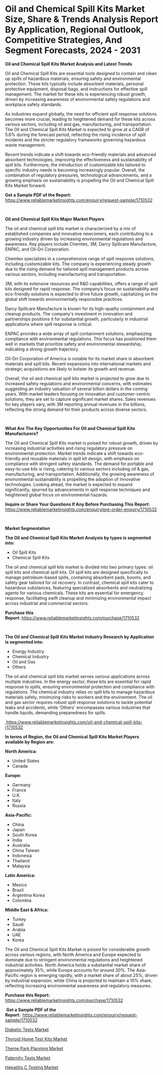 <p><h1>Oil and Chemical Spill Kits Market Size, Share & Trends Analysis Report By Application, Regional Outlook, Competitive Strategies, And Segment Forecasts, 2024 - 2031</h1></p><p><strong>Oil and Chemical Spill Kits Market Analysis and Latest Trends</strong></p>
<p><p>Oil and Chemical Spill Kits are essential tools designed to contain and clean up spills of hazardous materials, ensuring safety and environmental protection. These kits typically include absorbent materials, personal protective equipment, disposal bags, and instructions for effective spill management. The market for these kits is experiencing robust growth, driven by increasing awareness of environmental safety regulations and workplace safety standards. </p><p>As industries expand globally, the need for efficient spill response solutions becomes more crucial, leading to heightened demand for these kits across various sectors, including oil and gas, manufacturing, and transportation. The Oil and Chemical Spill Kits Market is expected to grow at a CAGR of 5.6% during the forecast period, reflecting the rising incidence of spill incidents and the stricter regulatory frameworks governing hazardous waste management.</p><p>Recent trends indicate a shift towards eco-friendly materials and advanced absorbent technologies, improving the effectiveness and sustainability of spill kits. Furthermore, the introduction of customizable kits tailored to specific industry needs is becoming increasingly popular. Overall, the combination of regulatory pressures, technological advancements, and a growing emphasis on sustainability is propelling the Oil and Chemical Spill Kits Market forward.</p></p>
<p><strong>Get a Sample PDF of the Report:&nbsp;</strong> <a href="https://www.reliablemarketinsights.com/enquiry/request-sample/1710532?utm_campaign=1589&utm_medium=2&utm_source=Github&utm_content=ia&utm_term=22102024&utm_id=oil-and-chemical-spill-kits">https://www.reliablemarketinsights.com/enquiry/request-sample/1710532</a></p>
<p>&nbsp;</p>
<p><strong>Oil and Chemical Spill Kits Major Market Players</strong></p>
<p><p>The oil and chemical spill kits market is characterized by a mix of established companies and innovative newcomers, each contributing to a growing industry driven by increasing environmental regulations and awareness. Key players include Chemtex, 3M, Darcy Spillcare Manufacture, ENPAC, and Oil-Dri Corporation.</p><p>Chemtex specializes in a comprehensive range of spill response solutions, including customizable kits. The company is experiencing steady growth due to the rising demand for tailored spill management products across various sectors, including manufacturing and transportation.</p><p>3M, with its extensive resources and R&D capabilities, offers a range of spill kits designed for rapid response. The company’s focus on sustainability and eco-friendly solutions is expected to drive future growth, capitalizing on the global shift towards environmentally responsible practices.</p><p>Darcy Spillcare Manufacture is known for its high-quality containment and cleanup products. The company's investment in innovation and partnerships positions it for substantial growth, particularly in industrial applications where spill response is critical.</p><p>ENPAC provides a wide array of spill containment solutions, emphasizing compliance with environmental regulations. This focus has positioned them well in markets that prioritize safety and environmental stewardship, indicating a strong growth trajectory.</p><p>Oil-Dri Corporation of America is notable for its market share in absorbent materials and spill kits. Recent expansions into international markets and strategic acquisitions are likely to bolster its growth and revenue.</p><p>Overall, the oil and chemical spill kits market is projected to grow due to increased safety regulations and environmental concerns, with estimates suggesting an industry valuation of several billion dollars in the coming years. With market leaders focusing on innovation and customer-centric solutions, they are set to capture significant market shares. Sales revenues for key players vary, with 3M reporting annual revenues in the billions, reflecting the strong demand for their products across diverse sectors.</p></p>
<p>&nbsp;</p>
<p><strong>What Are The Key Opportunities For Oil and Chemical Spill Kits Manufacturers?</strong></p>
<p><p>The Oil and Chemical Spill Kits market is poised for robust growth, driven by increasing industrial activities and rising regulatory pressure on environmental protection. Market trends indicate a shift towards eco-friendly and reusable materials in spill kit design, with emphasis on compliance with stringent safety standards. The demand for portable and easy-to-use kits is rising, catering to various sectors including oil & gas, manufacturing, and transportation. Additionally, the growing awareness of environmental sustainability is propelling the adoption of innovative technologies. Looking ahead, the market is expected to expand significantly, spurred by advancements in spill response techniques and heightened global focus on environmental hazards.</p></p>
<p><strong>Inquire or Share Your Questions If Any Before Purchasing This Report:</strong> <a href="https://www.reliablemarketinsights.com/enquiry/pre-order-enquiry/1710532?utm_campaign=1589&utm_medium=2&utm_source=Github&utm_content=ia&utm_term=22102024&utm_id=oil-and-chemical-spill-kits">https://www.reliablemarketinsights.com/enquiry/pre-order-enquiry/1710532</a></p>
<p>&nbsp;</p>
<p><strong>Market Segmentation</strong></p>
<p><strong>The Oil and Chemical Spill Kits Market Analysis by types is segmented into:</strong></p>
<p><ul><li>Oil Spill Kits</li><li>Chemical Spill Kits</li></ul></p>
<p><p>The oil and chemical spill kits market is divided into two primary types: oil spill kits and chemical spill kits. Oil spill kits are designed specifically to manage petroleum-based spills, containing absorbent pads, booms, and safety gear tailored for oil recovery. In contrast, chemical spill kits cater to hazardous substances, featuring specialized absorbents and neutralizing agents for various chemicals. These kits are essential for emergency response, facilitating swift cleanup and minimizing environmental impact across industrial and commercial sectors.</p></p>
<p><strong>Purchase this Report:&nbsp;</strong><a href="https://www.reliablemarketinsights.com/purchase/1710532?utm_campaign=1589&utm_medium=2&utm_source=Github&utm_content=ia&utm_term=22102024&utm_id=oil-and-chemical-spill-kits">https://www.reliablemarketinsights.com/purchase/1710532</a></p>
<p>&nbsp;</p>
<p><strong>The Oil and Chemical Spill Kits Market Industry Research by Application is segmented into:</strong></p>
<p><ul><li>Energy Industry</li><li>Chemical Industry</li><li>Oil and Gas</li><li>Others</li></ul></p>
<p><p>The oil and chemical spill kits market serves various applications across multiple industries. In the energy sector, these kits are essential for rapid response to spills, ensuring environmental protection and compliance with regulations. The chemical industry relies on spill kits to manage hazardous materials safely, minimizing risks to workers and the environment. The oil and gas sector requires robust spill response solutions to tackle potential leaks and accidents, while 'Others' encompasses various industries that handle liquids, demanding preparedness for spills.</p></p>
<p><a href="https://www.reliablemarketinsights.com/oil-and-chemical-spill-kits-r1710532?utm_campaign=1589&utm_medium=2&utm_source=Github&utm_content=ia&utm_term=22102024&utm_id=oil-and-chemical-spill-kits">&nbsp;https://www.reliablemarketinsights.com/oil-and-chemical-spill-kits-r1710532</a></p>
<p><strong>In terms of Region, the Oil and Chemical Spill Kits Market Players available by Region are:</strong></p>
<p>
    <p> <strong> North America: </strong>
        <ul>
            <li>United States</li>
            <li>Canada</li>
        </ul>
        </p> 
    <p> <strong> Europe: </strong>
        <ul>
            <li>Germany</li>
            <li>France</li>
            <li>U.K.</li>
            <li>Italy</li>
            <li>Russia</li>
        </ul>
        </p> 
    <p> <strong> Asia-Pacific: </strong>
        <ul>
            <li>China</li>
            <li>Japan</li>
            <li>South Korea</li>
            <li>India</li>
            <li>Australia</li>
            <li>China Taiwan</li>
            <li>Indonesia</li>
            <li>Thailand</li>
            <li>Malaysia</li>
        </ul>
        </p> 
    <p> <strong> Latin America: </strong>
        <ul>
            <li>Mexico</li>
            <li>Brazil</li>
            <li>Argentina Korea</li>
            <li>Colombia</li>
        </ul>
        </p> 
    <p> <strong> Middle East & Africa: </strong>
        <ul>
            <li>Turkey</li>
            <li>Saudi</li>
            <li>Arabia</li>
            <li>UAE</li>
            <li>Korea</li>
        </ul>
    </p>
    </p>
<p><p>The Oil and Chemical Spill Kits Market is poised for considerable growth across various regions, with North America and Europe expected to dominate due to stringent environmental regulations and heightened industrial activities. North America holds a substantial market share of approximately 35%, while Europe accounts for around 30%. The Asia-Pacific region is emerging rapidly, with a market share of about 25%, driven by industrial expansion, while China is projected to maintain a 10% share, reflecting increasing environmental awareness and regulatory measures.</p></p>
<p><strong>Purchase this Report: </strong><a href="https://www.reliablemarketinsights.com/purchase/1710532?utm_campaign=1589&utm_medium=2&utm_source=Github&utm_content=ia&utm_term=22102024&utm_id=oil-and-chemical-spill-kits">https://www.reliablemarketinsights.com/purchase/1710532</a></p>
<p>&nbsp;<strong>Get a Sample PDF of the Report:&nbsp;&nbsp;</strong><a href="https://www.reliablemarketinsights.com/enquiry/request-sample/1710532?utm_campaign=1589&utm_medium=2&utm_source=Github&utm_content=ia&utm_term=22102024&utm_id=oil-and-chemical-spill-kits">https://www.reliablemarketinsights.com/enquiry/request-sample/1710532</a></p>
<p><strong></strong></p>
<p><p><a href="https://www.linkedin.com/pulse/global-diabetic-tests-market-share-growth-opportunities-ec9te?utm_campaign=1589&utm_medium=2&utm_source=Github&utm_content=ia&utm_term=22102024&utm_id=oil-and-chemical-spill-kits">Diabetic Tests Market</a></p><p><a href="https://www.linkedin.com/pulse/global-thyroid-home-test-kits-market-opportunities-forecast-ff5pe?utm_campaign=1589&utm_medium=2&utm_source=Github&utm_content=ia&utm_term=22102024&utm_id=oil-and-chemical-spill-kits">Thyroid Home Test Kits Market</a></p><p><a href="https://www.linkedin.com/pulse/navigating-global-theme-park-planning-market-landscape-xmrre?utm_campaign=1589&utm_medium=2&utm_source=Github&utm_content=ia&utm_term=22102024&utm_id=oil-and-chemical-spill-kits">Theme Park Planning Market</a></p><p><a href="https://www.linkedin.com/pulse/paternity-tests-market-revolution-2024-2031-trends-uyqde?utm_campaign=1589&utm_medium=2&utm_source=Github&utm_content=ia&utm_term=22102024&utm_id=oil-and-chemical-spill-kits">Paternity Tests Market</a></p><p><a href="https://www.linkedin.com/pulse/hepatitis-c-testing-market-segmentation-applications-types-avbce?utm_campaign=1589&utm_medium=2&utm_source=Github&utm_content=ia&utm_term=22102024&utm_id=oil-and-chemical-spill-kits">Hepatitis C Testing Market</a></p></p>